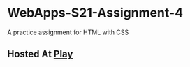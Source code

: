 # WebApps-S21-Assignment-4
A practice assignment for HTML with CSS

## Hosted At  [Play](/play.html)

